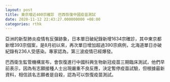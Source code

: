 ```yaml
---
layout: post
title: 東京增近400宗確診　巴西恢復中國疫苗測試
date: 2020-11-12 22:43:27.000000000 +08:00
categories: rthk
---
```


亞洲的新型肺炎疫情有反彈跡象，日本單日破紀錄新增1634宗確診，其中東京都新增393宗個案，是8月初以來，再次單日增加超過390宗病例，北海道單日亦破紀錄有236人受感染。專家認為，第三波疫情已經爆發。

巴西衛生監管機構宣布，會恢復進行中國科興生物新冠疫苗三期臨床測試，他們早前表示，因為有志願接種人士出現嚴重不良反應，決定暫停疫苗試驗，但根據最新資料，相信該名志願者是自殺，認為可以恢復疫苗測試。
